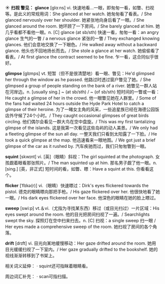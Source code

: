 ☀ <span class="category">**扫视 瞥见：**</span>
<span class="vocabulary">**glance**</span> [ɡlɑːns] 
<span class="definition">vi. 快速地看…一眼，即匆匆一看，如瞥、扫视等。是此义的常规用词：</span>She glanced at her watch. 她匆匆看了看表。/ She glanced nervously over her shoulder. 她紧张地向身后看了一眼。/ She glanced around the room. 她环顾了一下房间。/ She barely glanced at him. 她几乎看都不看他一眼。<span class="definition">n. [C] glance (at sb/sth) 快速一看，匆匆一看：</span>an angry glance 生气的一瞥 / a nervous glance 紧张的一瞥 / They exchanged knowing glances. 他们会意地交换了一下眼色。/ He walked away without a backward glance. 他头也不回地扬长而去。/ She stole a glance at her watch. 她偷偷看了看表。/ At first glance the contract seemed to be fine. 乍一看，这合同似乎很好。
           
<span class="vocabulary">**glimpse**</span> [glɪmps]
<span class="definition">vt. 短暂（但不是很清楚地）看一眼、瞥见：</span>He'd glimpsed her through the window as he passed. 他路过时透过窗户瞥见了她。/ She glimpsed a group of people standing on the bank of a river. 她瞥见一群人站在河岸边。<span class="definition">n. [usually sing.] ~ (at sb/sth) / ~ (of sb/sth) 短时间的一瞥或一看：</span>He caught a glimpse of her in the crowd. 他一眼瞥见她在人群里。/ Some of the fans had waited 24 hours outside the Hyde Park Hotel to catch a glimpse of their heroine. 为了一睹女主角的风采，一些追星族已经在海德公园饭店外守候了24个小时。/ They caught occasional glimpses of great birds circling. 他们偶尔会看见一群大鸟在空中盘旋。/ This was my first tantalizing glimpse of the islands. 这是我第一次看见这些岛屿的动人美景。/ We only had a fleeting glimpse of the sun all day. 一整天我们只看到太阳露了一下脸。/ He took a quick glimpse at the map. 他迅速看来一眼地图。/ We got just a brief glimpse of the car as it rushed by. 汽车疾驰而过，我们只匆匆瞥到一眼。

<span class="vocabulary">**squint**</span> [skwɪnt]
<span class="definition">vi. [英]（眼睛）斜视：</span>The girl squinted at the photograph. 女孩觑着眼看那张照片。/ The man squinted up at him. 那名男子觑了他一眼。<span class="definition">n. [sing.] [英，非正式] 短时间的看，如瞥、瞟：</span>Have a squint at this. 你看看这个。           

<span class="vocabulary">**flicker**</span> [ˈflɪkə(r)]
<span class="definition">vi.（眼睛）快速瞟过：</span>Dirk's eyes flickered towards the pistol. 德克的眼睛瞟向那把手枪。/ His gaze flickered over her. 他很快地看了她一眼。/ His dark eyes flickered over her face. 他深色的眼睛在她的脸上瞟过。

<span class="vocabulary">**sweep**</span> [swi:p] 
<span class="definition">vt.＆vi.（尤指为寻找某东西）移过（或目光扫过）一片区域：</span>His eyes swept around the room. 他的目光把房间扫视了一遍。/ Searchlights swept the sky. 探照灯在空中扫来扫去。<span class="definition">n. [C] 扫视：</span>a single sweep 扫一眼 / Her eyes made a comprehensive sweep of the room. 她扫视了房间的各个角落。
           
<span class="vocabulary">**drift**</span> [drɪft]
<span class="definition">vi. 目光向某地缓慢移动：</span>Her gaze drifted around the room. 她用目光缓缓扫视了一下室内。/ Her gaze gradually drifted to the bookshelf. 她的视线渐渐转移到了书架上。
           
相关词义延伸：
· squint还可指眯着眼睛看。
 
周边词汇补充：
· scan可指扫描。

